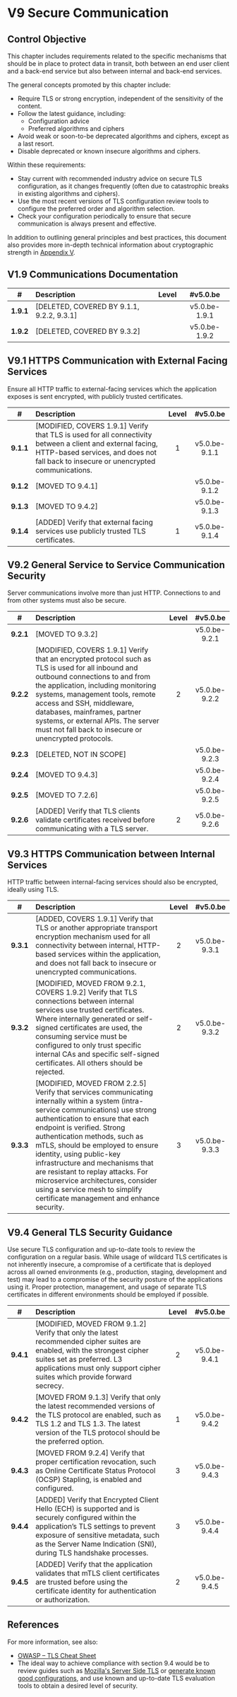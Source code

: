 # V9 Secure Communication

## Control Objective

This chapter includes requirements related to the specific mechanisms that should be in place to protect data in transit, both between an end user client and a back-end service but also between internal and back-end services.

The general concepts promoted by this chapter include:

* Require TLS or strong encryption, independent of the sensitivity of the content.
* Follow the latest guidance, including:
    * Configuration advice
    * Preferred algorithms and ciphers
* Avoid weak or soon-to-be deprecated algorithms and ciphers, except as a last resort.
* Disable deprecated or known insecure algorithms and ciphers.

Within these requirements:

* Stay current with recommended industry advice on secure TLS configuration, as it changes frequently (often due to catastrophic breaks in existing algorithms and ciphers).
* Use the most recent versions of TLS configuration review tools to configure the preferred order and algorithm selection.
* Check your configuration periodically to ensure that secure communication is always present and effective.

In addition to outlining general principles and best practices, this document also provides more in-depth technical information about cryptographic strength in [Appendix V](./0x97-Appendix-V_Cryptography.md).

## V1.9 Communications Documentation

| # | Description | Level | #v5.0.be |
| :---: | :--- | :---: | :---: |
| **1.9.1** | [DELETED, COVERED BY 9.1.1, 9.2.2, 9.3.1] | | v5.0.be-1.9.1 |
| **1.9.2** | [DELETED, COVERED BY 9.3.2] | | v5.0.be-1.9.2 |

## V9.1 HTTPS Communication with External Facing Services

Ensure all HTTP traffic to external-facing services which the application exposes is sent encrypted, with publicly trusted certificates.

| # | Description | Level | #v5.0.be |
| :---: | :--- | :---: | :---: |
| **9.1.1** | [MODIFIED, COVERS 1.9.1] Verify that TLS is used for all connectivity between a client and external facing, HTTP-based services, and does not fall back to insecure or unencrypted communications. | 1 | v5.0.be-9.1.1 |
| **9.1.2** | [MOVED TO 9.4.1] | | v5.0.be-9.1.2 |
| **9.1.3** | [MOVED TO 9.4.2] | | v5.0.be-9.1.3 |
| **9.1.4** | [ADDED] Verify that external facing services use publicly trusted TLS certificates. | 1 | v5.0.be-9.1.4 |

## V9.2 General Service to Service Communication Security

Server communications involve more than just HTTP. Connections to and from other systems must also be secure.

| # | Description | Level | #v5.0.be |
| :---: | :--- | :---: | :---: |
| **9.2.1** | [MOVED TO 9.3.2] | | v5.0.be-9.2.1 |
| **9.2.2** | [MODIFIED, COVERS 1.9.1] Verify that an encrypted protocol such as TLS is used for all inbound and outbound connections to and from the application, including monitoring systems, management tools, remote access and SSH, middleware, databases, mainframes, partner systems, or external APIs. The server must not fall back to insecure or unencrypted protocols. | 2 | v5.0.be-9.2.2 |
| **9.2.3** | [DELETED, NOT IN SCOPE] | | v5.0.be-9.2.3 |
| **9.2.4** | [MOVED TO 9.4.3] | | v5.0.be-9.2.4 |
| **9.2.5** | [MOVED TO 7.2.6] | | v5.0.be-9.2.5 |
| **9.2.6** | [ADDED] Verify that TLS clients validate certificates received before communicating with a TLS server. | 2 | v5.0.be-9.2.6 |

## V9.3 HTTPS Communication between Internal Services

HTTP traffic between internal-facing services should also be encrypted, ideally using TLS.

| # | Description | Level | #v5.0.be |
| :---: | :--- | :---: | :---: |
| **9.3.1** | [ADDED, COVERS 1.9.1] Verify that TLS or another appropriate transport encryption mechanism used for all connectivity between internal, HTTP-based services within the application, and does not fall back to insecure or unencrypted communications. | 2 | v5.0.be-9.3.1 |
| **9.3.2** | [MODIFIED, MOVED FROM 9.2.1, COVERS 1.9.2] Verify that TLS connections between internal services use trusted certificates. Where internally generated or self-signed certificates are used, the consuming service must be configured to only trust specific internal CAs and specific self-signed certificates. All others should be rejected. | 2 | v5.0.be-9.3.2 |
| **9.3.3** | [MODIFIED, MOVED FROM 2.2.5] Verify that services communicating internally within a system (intra-service communications) use strong authentication to ensure that each endpoint is verified. Strong authentication methods, such as mTLS, should be employed to ensure identity, using public-key infrastructure and mechanisms that are resistant to replay attacks. For microservice architectures, consider using a service mesh to simplify certificate management and enhance security. | 3 | v5.0.be-9.3.3 |

## V9.4 General TLS Security Guidance

Use secure TLS configuration and up-to-date tools to review the configuration on a regular basis. While usage of wildcard TLS certificates is not inherently insecure, a compromise of a certificate that is deployed across all owned environments (e.g., production, staging, development and test) may lead to a compromise of the security posture of the applications using it. Proper protection, management, and usage of separate TLS certificates in different environments should be employed if possible.

| # | Description | Level | #v5.0.be |
| :---: | :--- | :---: | :---: |
| **9.4.1** | [MODIFIED, MOVED FROM 9.1.2] Verify that only the latest recommended cipher suites are enabled, with the strongest cipher suites set as preferred. L3 applications must only support cipher suites which provide forward secrecy. | 2 | v5.0.be-9.4.1 |
| **9.4.2** | [MOVED FROM 9.1.3] Verify that only the latest recommended versions of the TLS protocol are enabled, such as TLS 1.2 and TLS 1.3. The latest version of the TLS protocol should be the preferred option. | 1 | v5.0.be-9.4.2 |
| **9.4.3** | [MOVED FROM 9.2.4] Verify that proper certification revocation, such as Online Certificate Status Protocol (OCSP) Stapling, is enabled and configured. | 3 | v5.0.be-9.4.3 |
| **9.4.4** | [ADDED] Verify that Encrypted Client Hello (ECH) is supported and is securely configured within the application’s TLS settings to prevent exposure of sensitive metadata, such as the Server Name Indication (SNI), during TLS handshake processes. | 3 | v5.0.be-9.4.4 |
| **9.4.5** | [ADDED] Verify that the application validates that mTLS client certificates are trusted before using the certificate identity for authentication or authorization. | 2 | v5.0.be-9.4.5 |

## References

For more information, see also:

* [OWASP – TLS Cheat Sheet](https://cheatsheetseries.owasp.org/cheatsheets/Transport_Layer_Security_Cheat_Sheet.html)
* The ideal way to achieve compliance with section 9.4 would be to review guides such as [Mozilla's Server Side TLS](https://wiki.mozilla.org/Security/Server_Side_TLS) or [generate known good configurations](https://mozilla.github.io/server-side-tls/ssl-config-generator/), and use known and up-to-date TLS evaluation tools to obtain a desired level of security.
